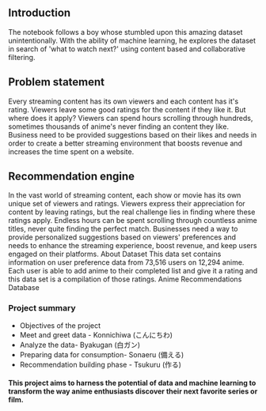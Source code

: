 ## Introduction
The notebook follows a boy whose stumbled upon this amazing dataset unintentionally. With the ability of machine learning, he explores the dataset in search of 'what to watch next?' using content based and collaborative filtering.
## Problem statement
Every streaming content has its own viewers and each content has it's rating. Viewers leave some good ratings for the content if they like it. But where does it apply? Viewers can spend hours scrolling through hundreds, sometimes thousands of anime's never finding an content they like. Business need to be provided suggestions based on their likes and needs in order to create a better streaming environment that boosts revenue and increases the time spent on a website.
## Recommendation engine
In the vast world of streaming content, each show or movie has its own unique set of viewers and ratings. Viewers express their appreciation for content by leaving ratings, but the real challenge lies in finding where these ratings apply. Endless hours can be spent scrolling through countless anime titles, never quite finding the perfect match. Businesses need a way to provide personalized suggestions based on viewers' preferences and needs to enhance the streaming experience, boost revenue, and keep users engaged on their platforms.
About Dataset
This data set contains information on user preference data from 73,516 users on 12,294 anime. Each user is able to add anime to their completed list and give it a rating and this data set is a compilation of those ratings.
Anime Recommendations Database

### Project summary
- Objectives of the project
- Meet and greet data - Konnichiwa (こんにちわ)
- Analyze the data- Byakugan (白ガン)
- Preparing data for consumption- Sonaeru (備える)
- Recommendation building phase - Tsukuru (作る)

#### This project aims to harness the potential of data and machine learning to transform the way anime enthusiasts discover their next favorite series or film.
